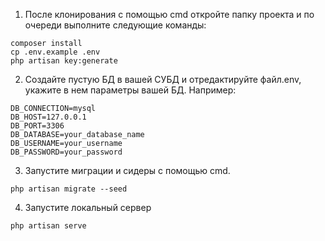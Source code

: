 1. После клонирования с помощью cmd откройте папку проекта и по очереди выполните следующие команды:

```
composer install
cp .env.example .env
php artisan key:generate
```

2. Создайте пустую БД в вашей СУБД и отредактируйте файл.env, укажите в нем параметры вашей БД. Например:

```
DB_CONNECTION=mysql
DB_HOST=127.0.0.1
DB_PORT=3306
DB_DATABASE=your_database_name
DB_USERNAME=your_username
DB_PASSWORD=your_password
```

3. Запустите миграции и сидеры с помощью cmd.

```
php artisan migrate --seed
```

4. Запустите локальный сервер

```
php artisan serve
```

